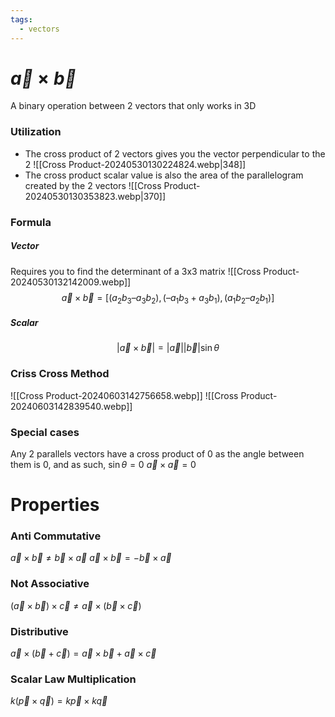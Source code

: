 ```yaml
---
tags:
  - vectors
---
```

# $\vec{a} \times \vec{b}$
A binary operation between 2 vectors that only works in 3D
### Utilization
- The cross product of 2 vectors gives you the vector perpendicular to the 2
  ![[Cross Product-20240530130224824.webp|348]]
- The cross product scalar value is also the area of the parallelogram created by the 2 vectors
  ![[Cross Product-20240530130353823.webp|370]]
### Formula
##### Vector
Requires you to find the determinant of a 3x3 matrix
![[Cross Product-20240530132142009.webp]]
$$\vec{a} \times \vec{b} = [(a_2 b_3 – a_3 b_2), (–a_1 b_3 + a_3 b_1), (a_1 b_2 – a_2 b_1)]$$
##### Scalar
$$|\vec{a} \times \vec{b}|=|\vec{a}||\vec{b}|\sin \theta$$
### Criss Cross Method
![[Cross Product-20240603142756658.webp]]
![[Cross Product-20240603142839540.webp]]
### Special cases
Any 2 parallels vectors have a cross product of 0 as the angle between them is 0, and as such, $\sin \theta=0$
$\vec{a} \times \vec{a}=0$
# Properties
### Anti Commutative
$\vec{a}\times\vec{b} \neq \vec{b}\times\vec{a}$
$\vec{a}\times\vec{b} =-\vec{b}\times\vec{a}$
### Not Associative
$(\vec{a}\times\vec{b})\times\vec{c} \neq \vec{a}\times(\vec{b}\times\vec{c})$
### Distributive
$\vec{a} \times(\vec{b}+\vec{c}) = \vec{a}\times \vec{b}+\vec{a}\times \vec{c}$
### Scalar Law Multiplication
$k(\vec{p} \times \vec{q})=k\vec{p}\times k\vec{q}$
